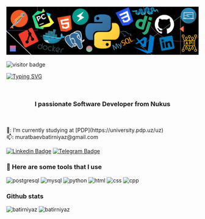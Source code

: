 
![](https://github.com/batirniyaz/batirniyaz/blob/main/hero-banner.png)

![visitor badge](https://visitor-badge.laobi.icu/badge?page_id=batirniyaz.batirniyaz&left_color=red&right_color=green&left_text=Hello%20Visitors)

[![Typing SVG](https://readme-typing-svg.demolab.com?font=Fira+Code&weight=700&size=30&pause=1000&center=true&vCenter=true&random=false&width=435&lines=Hi+There+%F0%9F%91%8B!+;I+am+Batirniyaz+(batya)+Muratbaev)](https://git.io/typing-svg)

<br />

<h3 align="center">I passionate Software Developer from Nukus</h3>

<br  />

  
<br  />
 🏢: I’m currently studying at [PDP](https://university.pdp.uz/uz)
<br  />
 📫: muratbaevbatirniyaz@gmail.com
<br  />

[![Linkedin Badge](https://img.shields.io/badge/-Linkedin-blue?style=plastic&logo=Linkedin&logoColor=white&link=www.linkedin.com/in/dilmurod-yangiboev)](https://www.linkedin.com/in/batirniyaz/)
[![Telegram Badge](https://img.shields.io/badge/-Telegram-blue?style=plastic&logo=telegram&logoColor=white&link=https://t.me/icon_me)](https://t.me/BatirniyazMuratbaev)


<h3>🚀 Here are some tools that I use</h3>

<p  align="left">


<img  src="https://cdn.svgporn.com/logos/postgresql.svg"  alt="postgresql"  width="25"  height="25"  />

<img  src="https://cdn.svgporn.com/logos/mysql.svg"  alt="mysql"  width="25"  height="25"  />

<img  src="https://cdn.svgporn.com/logos/python.svg"  alt="python"  width="25"  height="25"  />

<img  src="https://cdn.svgporn.com/logos/html-5.svg"  alt="html"  width="25"  height="25"  />

<img  src="https://cdn.svgporn.com/logos/css-3.svg"  alt="css"  width="25"  height="25"  />

<img  src="https://cdn.svgporn.com/logos/c-plusplus.svg"  alt="cpp"  width="25"  height="25"  />

</p>

  

### Github stats

<img  src="https://github-readme-stats.vercel.app/api?username=batirniyaz&show_icons=true&theme=tokyonight&icon_color=6392DF&hide=prs"  alt="batirniyaz">
<img  src="https://github-readme-stats.vercel.app/api/top-langs/?username=batirniyaz&show_icons=true&theme=tokyonight&layout=compact"  alt="batirniyaz">
